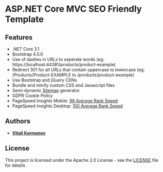 # ASP.NET Core MVC SEO Friendly Template

## Features

* .NET Core 3.1
* Bootstrap 4.5.0
* Use of dashes in URLs to seperate words (eg: https://localhost:44381/products/product-example)
* Redirect 301 for all URLs that contain uppercase to lowercase (eg: /Products/Product-EXAMPLE to /products/product-example)
* Use Bootstrap and jQuery CDNs
* Bundle and minify custom CSS and Javascript files
* Semi-dynamic [Sitemap](https://aspnet-core-mvc-seo-friendly-template.azurewebsites.net/sitemap) generator
* GDPR Cookie Policy
* PageSpeed Insights Mobile: [98 Average Rank Speed](https://developers.google.com/speed/pagespeed/insights/?url=https%3A%2F%2Faspnet-core-mvc-seo-friendly-template.azurewebsites.net%2F&tab=mobile)
* PageSpeed Insights Desktop: [100 Average Rank Speed](https://developers.google.com/speed/pagespeed/insights/?url=https%3A%2F%2Faspnet-core-mvc-seo-friendly-template.azurewebsites.net%2F&tab=desktop)

## Authors

* **[Vitali Karmanov](https://github.com/vitali-karmanov)**

## License

This project is licensed under the Apache 2.0 License - see the [LICENSE](LICENSE) file for details
